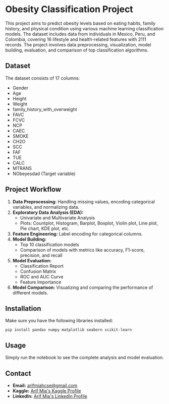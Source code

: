 
# Obesity Classification Project

This project aims to predict obesity levels based on eating habits, family history, and physical condition using various machine learning classification models. The dataset includes data from individuals in Mexico, Peru, and Colombia, covering 16 lifestyle and health-related features with 2111 records. The project involves data preprocessing, visualization, model building, evaluation, and comparison of top classification algorithms.

## Dataset
The dataset consists of 17 columns:
- Gender
- Age
- Height
- Weight
- family_history_with_overweight
- FAVC
- FCVC
- NCP
- CAEC
- SMOKE
- CH2O
- SCC
- FAF
- TUE
- CALC
- MTRANS
- NObeyesdad (Target variable)

## Project Workflow
1. **Data Preprocessing:** Handling missing values, encoding categorical variables, and normalizing data.
2. **Exploratory Data Analysis (EDA):**
   - Univariate and Multivariate Analysis
   - Plots: Countplot, Histogram, Barplot, Boxplot, Violin plot, Line plot, Pie chart, KDE plot, etc.
3. **Feature Engineering:** Label encoding for categorical columns.
4. **Model Building:**
   - Top 10 classification models
   - Comparison of models with metrics like accuracy, F1-score, precision, and recall
5. **Model Evaluation:**
   - Classification Report
   - Confusion Matrix
   - ROC and AUC Curve
   - Feature Importance
6. **Model Comparison:** Visualizing and comparing the performance of different models.

## Installation
Make sure you have the following libraries installed:
```
pip install pandas numpy matplotlib seaborn scikit-learn
```

## Usage
Simply run the notebook to see the complete analysis and model evaluation.

## Contact
- **Email:** arifmiahcse@gmail.com
- **Kaggle:** [Arif Mia's Kaggle Profile](https://www.kaggle.com/code/miadul/obesity-level-prediction-exploring-lifestyle-fact)
- **LinkedIn:** [Arif Mia's LinkedIn Profile](www.linkedin.com/in/arif-miah-8751bb217)




